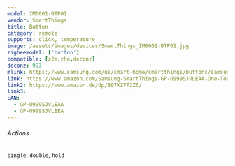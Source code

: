 ```yaml
---
model: IM6001-BTP01
vendor: SmartThings
title: Button
category: remote
supports: click, temperature
image: /assets/images/devices/SmartThings_IM6001-BTP01.jpg
zigbeemodel: ['button']
compatible: [z2m,zha,deconz]
deconz: 993
mlink: https://www.samsung.com/us/smart-home/smartthings/buttons/samsung-smartthings-button-gp-u999sjvleaa/
link: https://www.amazon.com/Samsung-SmartThings-GP-U999SJVLEAA-One-Touch-Appliances/dp/B07F8ZFFQK
link2: https://www.amazon.de/dp/B07XZ7F2Z6/
link3: 
EAN: 
  - GP-U999SJVLEAA
  - GP-U999SJVLEEA
---
```

###### Actions
`single`, `double`, `hold`